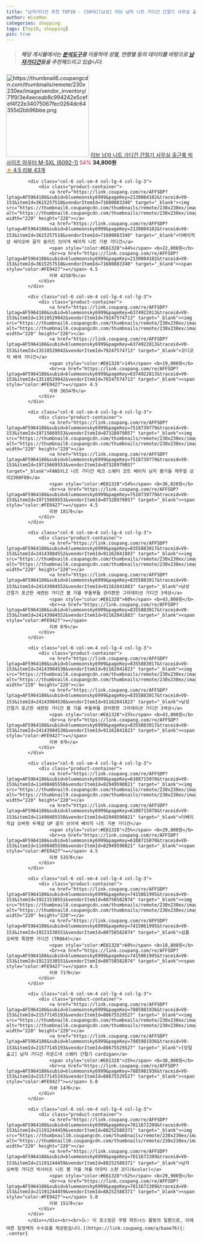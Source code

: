 ```yaml
---
title: "남자가디건 추천 TOP10 - [50대][남성] 이브 남자 니트 가디건 간절기 사무실 출근룩 빅사이즈 아우터 M-5XL (6092-1)"
author: WiseMan
categories: shopping
tags: [Top10, shopping]
pin: true
---
```


> ##### 해당 게시물에서는 [**분석도구**](https://itemscout.io/)를 이용하여 **성별**, **연령별** 등의 데이터를 바탕으로 [**남자가디건**](https://link.coupang.com/a/baae76)들을 추천해드리고 있습니다.
<div class="container"><div class="row">
            <div class="col-6 col-sm-4 col-lg-4 col-lg-3">
                <div class="product-container">
                    <a href="https://link.coupang.com/re/AFFSDP?lptag=AF5964186&subid=bluemoonsky6999&pageKey=7950588753&traceid=V0-153&itemId=21942031509&vendorItemId=89675051254" target="_blank"><img src="https://thumbnail6.coupangcdn.com/thumbnails/remote/230x230ex/image/vendor_inventory/71f9/3e4eeceab8c994242e5cefef4f22e34075067fec0264dc64355d2bb96bbe.png" alt="https://thumbnail6.coupangcdn.com/thumbnails/remote/230x230ex/image/vendor_inventory/71f9/3e4eeceab8c994242e5cefef4f22e34075067fec0264dc64355d2bb96bbe.png" width="220" height="220"></a>
                    <a href="https://link.coupang.com/re/AFFSDP?lptag=AF5964186&subid=bluemoonsky6999&pageKey=7950588753&traceid=V0-153&itemId=21942031509&vendorItemId=89675051254" target="_blank">이브 남자 니트 가디건 간절기 사무실 출근룩 빅사이즈 아우터 M-5XL (6092-1)</a>
                    <span style="color:#E61328">54%</span> <b>34,800원</b>
                    <br><a href="https://link.coupang.com/re/AFFSDP?lptag=AF5964186&subid=bluemoonsky6999&pageKey=7950588753&traceid=V0-153&itemId=21942031509&vendorItemId=89675051254" target="_blank"><span style="color:#FE9427">★</span> 4.5
                    리뷰 43개</a>
                </div>
            </div>
            
            <div class="col-6 col-sm-4 col-lg-4 col-lg-3">
                <div class="product-container">
                    <a href="https://link.coupang.com/re/AFFSDP?lptag=AF5964186&subid=bluemoonsky6999&pageKey=2130084182&traceid=V0-153&itemId=3615257518&vendorItemId=71600883340" target="_blank"><img src="https://thumbnail6.coupangcdn.com/thumbnails/remote/230x230ex/image/vendor_inventory/7fd5/42f20044c49500dbe5936c5ed23e6b5be9c5ccea4115a1ec1864040840dc.jpg" alt="https://thumbnail6.coupangcdn.com/thumbnails/remote/230x230ex/image/vendor_inventory/7fd5/42f20044c49500dbe5936c5ed23e6b5be9c5ccea4115a1ec1864040840dc.jpg" width="220" height="220"></a>
                    <a href="https://link.coupang.com/re/AFFSDP?lptag=AF5964186&subid=bluemoonsky6999&pageKey=2130084182&traceid=V0-153&itemId=3615257518&vendorItemId=71600883340" target="_blank">더베이직샵 세미오버 골지 솔리드 브이넥 베이직 니트 기본 가디건</a>
                    <span style="color:#E61328">44%</span> <b>22,800원</b>
                    <br><a href="https://link.coupang.com/re/AFFSDP?lptag=AF5964186&subid=bluemoonsky6999&pageKey=2130084182&traceid=V0-153&itemId=3615257518&vendorItemId=71600883340" target="_blank"><span style="color:#FE9427">★</span> 4.5
                    리뷰 4250개</a>
                </div>
            </div>
            
            <div class="col-6 col-sm-4 col-lg-4 col-lg-3">
                <div class="product-container">
                    <a href="https://link.coupang.com/re/AFFSDP?lptag=AF5964186&subid=bluemoonsky6999&pageKey=6374922813&traceid=V0-153&itemId=13518529042&vendorItemId=79247574713" target="_blank"><img src="https://thumbnail6.coupangcdn.com/thumbnails/remote/230x230ex/image/vendor_inventory/11bb/e61d7e4aa1f8aa9d8caf0560be4c5220c35310245d9e166af8358df5ed54.jpg" alt="https://thumbnail6.coupangcdn.com/thumbnails/remote/230x230ex/image/vendor_inventory/11bb/e61d7e4aa1f8aa9d8caf0560be4c5220c35310245d9e166af8358df5ed54.jpg" width="220" height="220"></a>
                    <a href="https://link.coupang.com/re/AFFSDP?lptag=AF5964186&subid=bluemoonsky6999&pageKey=6374922813&traceid=V0-153&itemId=13518529042&vendorItemId=79247574713" target="_blank">코디코치 배색 가디건</a>
                    <span style="color:#E61328">14%</span> <b>19,900원</b>
                    <br><a href="https://link.coupang.com/re/AFFSDP?lptag=AF5964186&subid=bluemoonsky6999&pageKey=6374922813&traceid=V0-153&itemId=13518529042&vendorItemId=79247574713" target="_blank"><span style="color:#FE9427">★</span> 4.5
                    리뷰 3654개</a>
                </div>
            </div>
            
            <div class="col-6 col-sm-4 col-lg-4 col-lg-3">
                <div class="product-container">
                    <a href="https://link.coupang.com/re/AFFSDP?lptag=AF5964186&subid=bluemoonsky6999&pageKey=7518739779&traceid=V0-153&itemId=19715669553&vendorItemId=87328979057" target="_blank"><img src="https://thumbnail6.coupangcdn.com/thumbnails/remote/230x230ex/image/vendor_inventory/0907/21695510614b3b18c8b6e5a1e02692c97478f4438d38699f4663710bb590.jpg" alt="https://thumbnail6.coupangcdn.com/thumbnails/remote/230x230ex/image/vendor_inventory/0907/21695510614b3b18c8b6e5a1e02692c97478f4438d38699f4663710bb590.jpg" width="220" height="220"></a>
                    <a href="https://link.coupang.com/re/AFFSDP?lptag=AF5964186&subid=bluemoonsky6999&pageKey=7518739779&traceid=V0-153&itemId=19715669553&vendorItemId=87328979057" target="_blank">FANSYLI 니트 가디건 체크 스웨터 코트 베이직 남자 봄가을 캐주얼 상의2308F08</a>
                    <span style="color:#E61328">54%</span> <b>36,820원</b>
                    <br><a href="https://link.coupang.com/re/AFFSDP?lptag=AF5964186&subid=bluemoonsky6999&pageKey=7518739779&traceid=V0-153&itemId=19715669553&vendorItemId=87328979057" target="_blank"><span style="color:#FE9427">★</span> 4.5
                    리뷰 181개</a>
                </div>
            </div>
            
            <div class="col-6 col-sm-4 col-lg-4 col-lg-3">
                <div class="product-container">
                    <a href="https://link.coupang.com/re/AFFSDP?lptag=AF5964186&subid=bluemoonsky6999&pageKey=8355883017&traceid=V0-153&itemId=24143984552&vendorItemId=91162841883" target="_blank"><img src="https://thumbnail6.coupangcdn.com/thumbnails/remote/230x230ex/image/vendor_inventory/1e7c/26c86790918d228f9a37b21d3200398605a39ed7ecbbeb43a1c867dd4b5e.jpg" alt="https://thumbnail6.coupangcdn.com/thumbnails/remote/230x230ex/image/vendor_inventory/1e7c/26c86790918d228f9a37b21d3200398605a39ed7ecbbeb43a1c867dd4b5e.jpg" width="220" height="220"></a>
                    <a href="https://link.coupang.com/re/AFFSDP?lptag=AF5964186&subid=bluemoonsky6999&pageKey=8355883017&traceid=V0-153&itemId=24143984552&vendorItemId=91162841883" target="_blank">남성 간절기 포근한 세련된 가디건 봄 가을 부들부들 관리편한 그라데이션 가디건 3색상</a>
                    <span style="color:#E61328">60%</span> <b>43,800원</b>
                    <br><a href="https://link.coupang.com/re/AFFSDP?lptag=AF5964186&subid=bluemoonsky6999&pageKey=8355883017&traceid=V0-153&itemId=24143984552&vendorItemId=91162841883" target="_blank"><span style="color:#FE9427">★</span> 
                    리뷰 0개</a>
                </div>
            </div>
            
            <div class="col-6 col-sm-4 col-lg-4 col-lg-3">
                <div class="product-container">
                    <a href="https://link.coupang.com/re/AFFSDP?lptag=AF5964186&subid=bluemoonsky6999&pageKey=8355883017&traceid=V0-153&itemId=24143984530&vendorItemId=91162841823" target="_blank"><img src="https://thumbnail6.coupangcdn.com/thumbnails/remote/230x230ex/image/vendor_inventory/6f02/3a0481044a29691d5cc5d299fd3f6aad4de9587ce1e4cd411635d12b26c6.jpg" alt="https://thumbnail6.coupangcdn.com/thumbnails/remote/230x230ex/image/vendor_inventory/6f02/3a0481044a29691d5cc5d299fd3f6aad4de9587ce1e4cd411635d12b26c6.jpg" width="220" height="220"></a>
                    <a href="https://link.coupang.com/re/AFFSDP?lptag=AF5964186&subid=bluemoonsky6999&pageKey=8355883017&traceid=V0-153&itemId=24143984530&vendorItemId=91162841823" target="_blank">남성 간절기 포근한 세련된 가디건 봄 가을 부들부들 관리편한 그라데이션 가디건 3색상</a>
                    <span style="color:#E61328">25%</span> <b>43,800원</b>
                    <br><a href="https://link.coupang.com/re/AFFSDP?lptag=AF5964186&subid=bluemoonsky6999&pageKey=8355883017&traceid=V0-153&itemId=24143984530&vendorItemId=91162841823" target="_blank"><span style="color:#FE9427">★</span> 
                    리뷰 0개</a>
                </div>
            </div>
            
            <div class="col-6 col-sm-4 col-lg-4 col-lg-3">
                <div class="product-container">
                    <a href="https://link.coupang.com/re/AFFSDP?lptag=AF5964186&subid=bluemoonsky6999&pageKey=6108715070&traceid=V0-153&itemId=11498485550&vendorItemId=82949590821" target="_blank"><img src="https://thumbnail9.coupangcdn.com/thumbnails/remote/230x230ex/image/vendor_inventory/5d8b/03ccb24287746f859b02779827814b705ac092714271810b684a4dc1ae90.jpg" alt="https://thumbnail9.coupangcdn.com/thumbnails/remote/230x230ex/image/vendor_inventory/5d8b/03ccb24287746f859b02779827814b705ac092714271810b684a4dc1ae90.jpg" width="220" height="220"></a>
                    <a href="https://link.coupang.com/re/AFFSDP?lptag=AF5964186&subid=bluemoonsky6999&pageKey=6108715070&traceid=V0-153&itemId=11498485550&vendorItemId=82949590821" target="_blank">더베이직샵 오버핏 두께감 UP 골지 브이넥 베이직 니트 기본 가디건</a>
                    <span style="color:#E61328">25%</span> <b>29,800원</b>
                    <br><a href="https://link.coupang.com/re/AFFSDP?lptag=AF5964186&subid=bluemoonsky6999&pageKey=6108715070&traceid=V0-153&itemId=11498485550&vendorItemId=82949590821" target="_blank"><span style="color:#FE9427">★</span> 4.5
                    리뷰 535개</a>
                </div>
            </div>
            
            <div class="col-6 col-sm-4 col-lg-4 col-lg-3">
                <div class="product-container">
                    <a href="https://link.coupang.com/re/AFFSDP?lptag=AF5964186&subid=bluemoonsky6999&pageKey=7415061995&traceid=V0-153&itemId=19221538551&vendorItemId=80758582874" target="_blank"><img src="https://thumbnail8.coupangcdn.com/thumbnails/remote/230x230ex/image/vendor_inventory/9c5c/b562a0900ddd06b38acc20d8d7e600f8545451b4d4caf80dcce3238757ed.jpg" alt="https://thumbnail8.coupangcdn.com/thumbnails/remote/230x230ex/image/vendor_inventory/9c5c/b562a0900ddd06b38acc20d8d7e600f8545451b4d4caf80dcce3238757ed.jpg" width="220" height="220"></a>
                    <a href="https://link.coupang.com/re/AFFSDP?lptag=AF5964186&subid=bluemoonsky6999&pageKey=7415061995&traceid=V0-153&itemId=19221538551&vendorItemId=80758582874" target="_blank">심플 오버핏 특양면 가디건 (TR864)</a>
                    <span style="color:#E61328">60%</span> <b>18,800원</b>
                    <br><a href="https://link.coupang.com/re/AFFSDP?lptag=AF5964186&subid=bluemoonsky6999&pageKey=7415061995&traceid=V0-153&itemId=19221538551&vendorItemId=80758582874" target="_blank"><span style="color:#FE9427">★</span> 4.5
                    리뷰 71개</a>
                </div>
            </div>
            
            <div class="col-6 col-sm-4 col-lg-4 col-lg-3">
                <div class="product-container">
                    <a href="https://link.coupang.com/re/AFFSDP?lptag=AF5964186&subid=bluemoonsky6999&pageKey=7885981936&traceid=V0-153&itemId=21577145193&vendorItemId=88675529527" target="_blank"><img src="https://thumbnail6.coupangcdn.com/thumbnails/remote/230x230ex/image/vendor_inventory/85d0/c188bb45418364d23840b30a333c3e0331fb1cc1b0b8878a7aea49958ab9.jpg" alt="https://thumbnail6.coupangcdn.com/thumbnails/remote/230x230ex/image/vendor_inventory/85d0/c188bb45418364d23840b30a333c3e0331fb1cc1b0b8878a7aea49958ab9.jpg" width="220" height="220"></a>
                    <a href="https://link.coupang.com/re/AFFSDP?lptag=AF5964186&subid=bluemoonsky6999&pageKey=7885981936&traceid=V0-153&itemId=21577145193&vendorItemId=88675529527" target="_blank">[당일출고] 남자 가디건 라운드넥 스웨터 간절기 cardigan</a>
                    <span style="color:#E61328">25%</span> <b>38,800원</b>
                    <br><a href="https://link.coupang.com/re/AFFSDP?lptag=AF5964186&subid=bluemoonsky6999&pageKey=7885981936&traceid=V0-153&itemId=21577145193&vendorItemId=88675529527" target="_blank"><span style="color:#FE9427">★</span> 5.0
                    리뷰 14개</a>
                </div>
            </div>
            
            <div class="col-6 col-sm-4 col-lg-4 col-lg-3">
                <div class="product-container">
                    <a href="https://link.coupang.com/re/AFFSDP?lptag=AF5964186&subid=bluemoonsky6999&pageKey=7811672209&traceid=V0-153&itemId=21191244459&vendorItemId=88252588371" target="_blank"><img src="https://thumbnail10.coupangcdn.com/thumbnails/remote/230x230ex/image/vendor_inventory/765f/a067405d4dc1a08bf8d68261994a793c64f6fa9ff440c2c499ece15a9d05.jpg" alt="https://thumbnail10.coupangcdn.com/thumbnails/remote/230x230ex/image/vendor_inventory/765f/a067405d4dc1a08bf8d68261994a793c64f6fa9ff440c2c499ece15a9d05.jpg" width="220" height="220"></a>
                    <a href="https://link.coupang.com/re/AFFSDP?lptag=AF5964186&subid=bluemoonsky6999&pageKey=7811672209&traceid=V0-153&itemId=21191244459&vendorItemId=88252588371" target="_blank">남자 오버핏 가디건 빅사이즈 니트 봄 가을 겨울 아우터 스판 코디(6color)</a>
                    <span style="color:#E61328">52%</span> <b>29,900원</b>
                    <br><a href="https://link.coupang.com/re/AFFSDP?lptag=AF5964186&subid=bluemoonsky6999&pageKey=7811672209&traceid=V0-153&itemId=21191244459&vendorItemId=88252588371" target="_blank"><span style="color:#FE9427">★</span> 5.0
                    리뷰 151개</a>
                </div>
            </div>
            </div></div><br><br>[👉 이 포스팅은 쿠팡 파트너스 활동의 일환으로, 이에 따른 일정액의 수수료를 제공받습니다.](https://link.coupang.com/a/baae76){: .center}